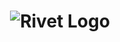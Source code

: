 <h1 align="center"><img src="https://rivet.ironcladapp.com/img/logo-banner-wide.png" alt="Rivet Logo"></h1>
